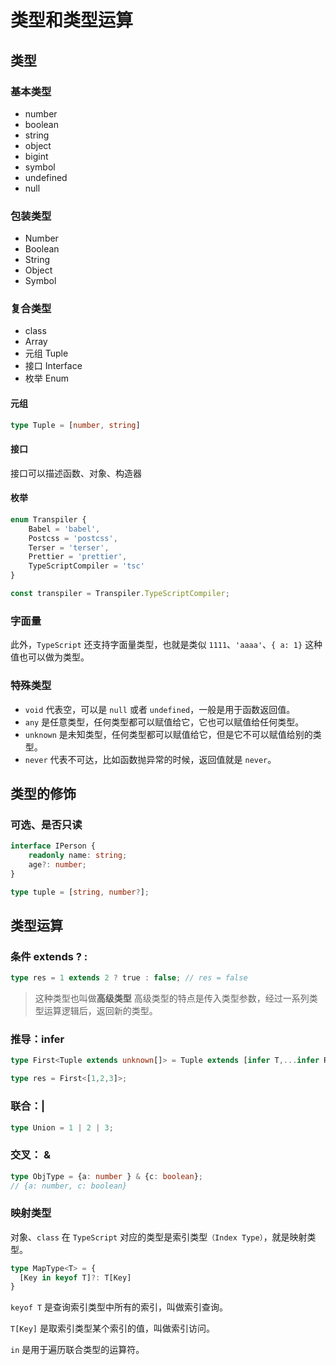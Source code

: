 # 类型和类型运算

## 类型

### 基本类型

- number
- boolean
- string
- object
- bigint
- symbol
- undefined
- null

### 包装类型

- Number
- Boolean
- String
- Object
- Symbol

### 复合类型

- class 
- Array
- 元组 Tuple
- 接口 Interface
- 枚举 Enum

#### 元组

```TypeScript
type Tuple = [number, string]
```

#### 接口

接口可以描述函数、对象、构造器

#### 枚举

```TypeScript
enum Transpiler {
    Babel = 'babel',
    Postcss = 'postcss',
    Terser = 'terser',
    Prettier = 'prettier',
    TypeScriptCompiler = 'tsc'
}

const transpiler = Transpiler.TypeScriptCompiler;
```

### 字面量

此外，`TypeScript` 还支持字面量类型，也就是类似 `1111`、`'aaaa'`、`{ a: 1}` 这种值也可以做为类型。

### 特殊类型

- `void` 代表空，可以是 `null` 或者 `undefined`，一般是用于函数返回值。
- `any` 是任意类型，任何类型都可以赋值给它，它也可以赋值给任何类型。
- `unknown` 是未知类型，任何类型都可以赋值给它，但是它不可以赋值给别的类型。
- `never` 代表不可达，比如函数抛异常的时候，返回值就是 `never`。

## 类型的修饰

### 可选、是否只读

```TypeScript
interface IPerson {
    readonly name: string;
    age?: number;
}

type tuple = [string, number?];
```

## 类型运算

### 条件 extends ? :

```TypeScript
type res = 1 extends 2 ? true : false; // res = false
```

> 这种类型也叫做**高级类型**
> 高级类型的特点是传入类型参数，经过一系列类型运算逻辑后，返回新的类型。

### 推导：infer


```TypeScript
type First<Tuple extends unknown[]> = Tuple extends [infer T,...infer R] ? T : never;

type res = First<[1,2,3]>;
```

### 联合：|

```TypeScript
type Union = 1 | 2 | 3;
```

### 交叉： &

```TypeScript
type ObjType = {a: number } & {c: boolean};
// {a: number, c: boolean}
```

### 映射类型

对象、`class` 在 `TypeScript` 对应的类型是索引类型`（Index Type）`，就是映射类型。

```TypeScript
type MapType<T> = {
  [Key in keyof T]?: T[Key]
}
```

`keyof T` 是查询索引类型中所有的索引，叫做索引查询。

`T[Key]` 是取索引类型某个索引的值，叫做索引访问。

`in` 是用于遍历联合类型的运算符。